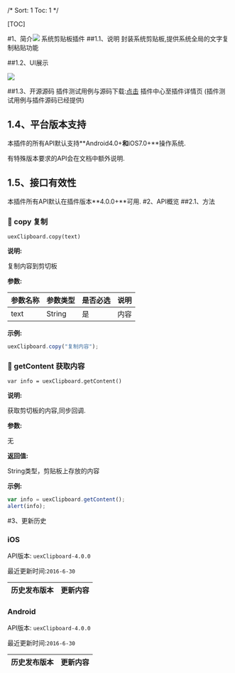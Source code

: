 /*
Sort: 1
Toc: 1
*/

[TOC]

#1、简介[![](http://appcan-download.oss-cn-beijing.aliyuncs.com/%E5%85%AC%E6%B5%8B%2Fgf.png)]()<ignore>
系统剪贴板插件
##1.1、说明<ignore>
 封装系统剪贴板,提供系统全局的文字复制粘贴功能

##1.2、UI展示<ignore>

 ![](http://newdocx.appcan.cn/docximg/164619h2015x6t15y.png)

##1.3、开源源码<ignore>
插件测试用例与源码下载:[点击](http://plugin.appcan.cn/details.html?id=205_index) 插件中心至插件详情页 (插件测试用例与插件源码已经提供)
## 1.4、平台版本支持<ignore>

本插件的所有API默认支持**Android4.0+**和**iOS7.0+**操作系统.

有特殊版本要求的API会在文档中额外说明.

## 1.5、接口有效性<ignore>

本插件所有API默认在插件版本**4.0.0+**可用.
#2、API概览<ignore>
##2.1、方法<ignore>
### 🍭 copy 复制

`uexClipboard.copy(text)`

**说明:**

复制内容到剪切板

**参数:**

| 参数名称 | 参数类型   | 是否必选 | 说明   |
| ---- | ------ | ---- | ---- |
| text | String | 是    | 内容   |


**示例:**

```javascript
uexClipboard.copy("复制内容");
```
### 🍭 getContent 获取内容

`var info = uexClipboard.getContent()`

**说明:**

获取剪切板的内容,同步回调.

**参数:**

无

**返回值:**

String类型，剪贴板上存放的内容


**示例:**

```javascript
var info = uexClipboard.getContent();
alert(info);
```

#3、更新历史<ignore>

### iOS<ignore>

API版本: `uexClipboard-4.0.0`

最近更新时间:`2016-6-30`

| 历史发布版本 | 更新内容 |
| ----- | ----- |

### Android<ignore>

API版本: `uexClipboard-4.0.0`

最近更新时间:`2016-6-30`

| 历史发布版本 | 更新内容 |
| ----- | ----- |
